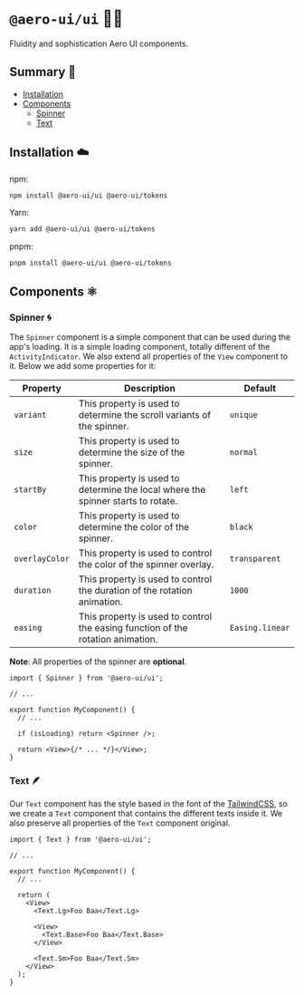 # `@aero-ui/ui` 👨‍🎨

Fluidity and sophistication Aero UI components.

## Summary 📖

- [Installation](#installation-️)
- [Components](#components-️)
  - [Spinner](#spinner-)
  - [Text](#text-)

## Installation ☁️

npm:

```sh
npm install @aero-ui/ui @aero-ui/tokens
```

Yarn:

```sh
yarn add @aero-ui/ui @aero-ui/tokens
```

pnpm:

```sh
pnpm install @aero-ui/ui @aero-ui/tokens
```

## Components ⚛️

### Spinner 🌀

The `Spinner` component is a simple component that can be used during the app's loading. It is a simple loading component, totally different of the `ActivityIndicator`. We also extend all properties of the `View` component to it. Below we add some properties for it:

| Property       | Description                                                                      | Default         |
| -------------- | -------------------------------------------------------------------------------- | --------------- |
| `variant`      | This property is used to determine the scroll variants of the spinner.           | `unique`        |
| `size`         | This property is used to determine the size of the spinner.                      | `normal`        |
| `startBy`      | This property is used to determine the local where the spinner starts to rotate. | `left`          |
| `color`        | This property is used to determine the color of the spinner.                     | `black`         |
| `overlayColor` | This property is used to control the color of the spinner overlay.               | `transparent`   |
| `duration`     | This property is used to control the duration of the rotation animation.         | `1000`          |
| `easing`       | This property is used to control the easing function of the rotation animation.  | `Easing.linear` |

**Note**: All properties of the spinner are **optional**.

```tsx
import { Spinner } from '@aero-ui/ui';

// ...

export function MyComponent() {
  // ...

  if (isLoading) return <Spinner />;

  return <View>{/* ... */}</View>;
}
```

### Text 🪶

Our `Text` component has the style based in the font of the [TailwindCSS](https://tailwindcss.com/), so we create a `Text` component that contains the different texts inside it. We also preserve all properties of the `Text` component original.

```tsx
import { Text } from '@aero-ui/ui';

// ...

export function MyComponent() {
  // ...

  return (
    <View>
      <Text.Lg>Foo Baa</Text.Lg>

      <View>
        <Text.Base>Foo Baa</Text.Base>
      </View>

      <Text.Sm>Foo Baa</Text.Sm>
    </View>
  );
}
```
